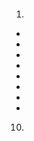 #### 








1. [](http://www.hongkiat.com/blog/web-design-trend-2016/)
+ [](http://www.hongkiat.com/blog/angularjs-basic/)
+ [](http://www.hongkiat.com/blog/developers-new-year-resolutions/)
+ [](http://www.hongkiat.com/blog/firefox-dev-tools/)
+ []()
+ []()
+ []()
+ []()
+ []()
10. []()
[]()
[]()
[]()
[]()
[]()
[]()
[]()
[]()
[]()
[]()
[]()
[]()